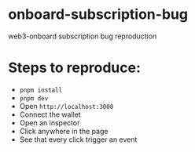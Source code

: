 # onboard-subscription-bug
web3-onboard subscription bug reproduction

# Steps to reproduce:

- `pnpm install`
- `pnpm dev`
- Open `http://localhost:3000`
- Connect the wallet
- Open an inspector
- Click anywhere in the page
- See that every click trigger an event

